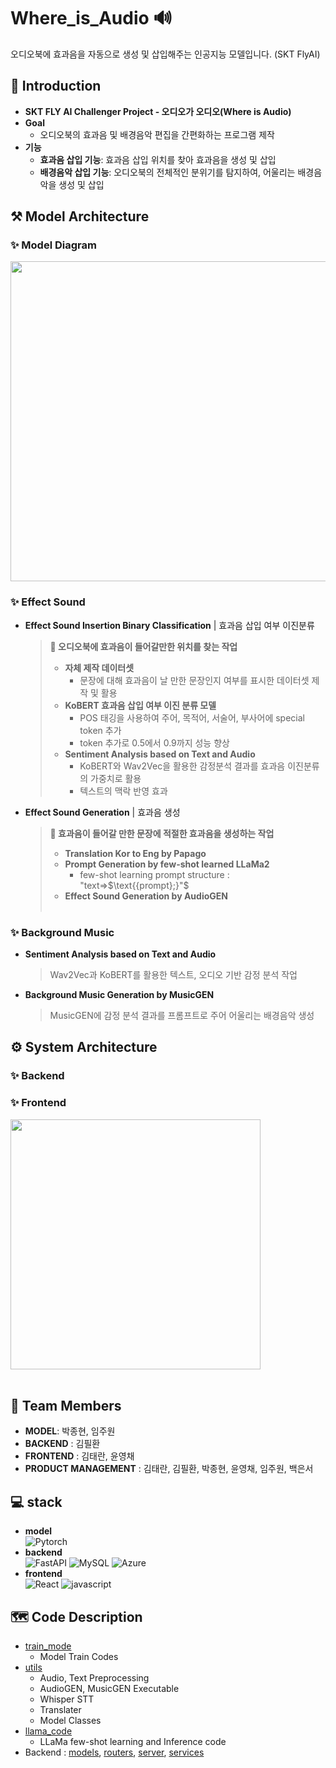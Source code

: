 # Where_is_Audio 🔊
오디오북에 효과음을 자동으로 생성 및 삽입해주는 인공지능 모델입니다. (SKT FlyAI)

## 🤔 Introduction
- **SKT FLY AI Challenger Project - 오디오가 오디오(Where is Audio)**
- **Goal**
    - 오디오북의 효과음 및 배경음악 편집을 간편화하는 프로그램 제작
- **기능**
    - **효과음 삽입 기능**: 효과음 삽입 위치를 찾아 효과음을 생성 및 삽입 
    - **배경음악 삽입 기능**: 오디오북의 전체적인 분위기를 탐지하여, 어울리는 배경음악을 생성 및 삽입 



## ⚒️ Model Architecture
### ✨ Model Diagram 
<div align="center"> <img src ="https://github.com/juooni/Where_is_Audio/assets/125336278/ab2d79b9-7faf-4c15-ae5d-e37fffc9e5fd" width = 512> </div>


### ✨ Effect Sound 
- **Effect Sound Insertion Binary Classification** | 효과음 삽입 여부 이진분류
    > **🔎 오디오북에 효과음이 들어갈만한 위치를 찾는 작업**
    > - **자체 제작 데이터셋** 
    >   - 문장에 대해 효과음이 날 만한 문장인지 여부를 표시한 데이터셋 제작 및 활용
    > - **KoBERT 효과음 삽입 여부 이진 분류 모델**
    >   - POS 태깅을 사용하여 주어, 목적어, 서술어, 부사어에 special token 추가
    >   - token 추가로 0.5에서 0.9까지 성능 향상
    > - **Sentiment Analysis based on Text and Audio** 
    >   -  KoBERT와 Wav2Vec을 활용한 감정분석 결과를 효과음 이진분류의 가중치로 활용
    >   - 텍스트의 맥락 반영 효과  

- **Effect Sound Generation** | 효과음 생성
    > **🔎 효과음이 들어갈 만한 문장에 적절한 효과음을 생성하는 작업**
    > - **Translation Kor to Eng by Papago**
    > - **Prompt Generation by few-shot learned LLaMa2**
    >   - few-shot learning prompt structure : $\text{"{text}}$=>$\text{{prompt};}"$
    > - **Effect Sound Generation by AudioGEN** 
    > <br>$\:$

### ✨ Background Music
- **Sentiment Analysis based on Text and Audio** 
    > Wav2Vec과 KoBERT를 활용한 텍스트, 오디오 기반 감정 분석 작업
- **Background Music Generation by MusicGEN**
    > MusicGEN에 감정 분석 결과를 프롬프트로 주어 어울리는 배경음악 생성


## ⚙️ System Architecture
### ✨ Backend  

### ✨ Frontend 
<div align='left'> <img src="https://github.com/juooni/Where_is_Audio/assets/125336278/c555715b-69d5-4b8c-9f68-257030f96b92" width=400> </div>


<br>


## 🖤 Team Members
- **MODEL**: 박종현, 임주원
- **BACKEND** : 김필환
- **FRONTEND** : 김태란, 윤영채
- **PRODUCT MANAGEMENT** : 김태란, 김필환, 박종현, 윤영채, 임주원, 백은서


## 💻 stack
- **model** <br>
    ![Pytorch](https://img.shields.io/badge/PyTorch-EE4C2C?style=for-the-badge&logo=pytorch&logoColor=white)
- **backend** <br>
    ![FastAPI](https://img.shields.io/badge/fastapi-109989?style=for-the-badge&logo=FASTAPI&logoColor=white)
    ![MySQL](https://img.shields.io/badge/MySQL-005C84?style=for-the-badge&logo=mysql&logoColor=white)
    ![Azure](https://img.shields.io/badge/Azure_DevOps-0078D7?style=for-the-badge&logo=azure-devops&logoColor=white)
- **frontend** <br>
    ![React](https://img.shields.io/badge/semantic%20ui%20react-35BDB2?style=for-the-badge&logo=semanticuireact&logoColor=white)
    ![javascript](https://img.shields.io/badge/JavaScript-323330?style=for-the-badge&logo=javascript&logoColor=F7DF1E)



## 🗺️ Code Description
- [train_mode](Where_is_Audio/train_model)
    - Model Train Codes
- [utils](Where_is_Audio/utils)
    - Audio, Text Preprocessing 
    - AudioGEN, MusicGEN Executable 
    - Whisper STT 
    - Translater
    - Model Classes
- [llama_code](Where_is_Audio/llama_code)
    - LLaMa few-shot learning and Inference code
- Backend : [models](Where_is_Audio/models), [routers](Where_is_Audio/routers), [server](Where_is_Audio/server), [services](Where_is_Audio/services)





